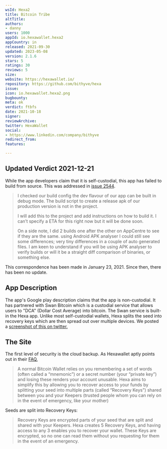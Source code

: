 ```yaml
---
wsId: Hexa2
title: Bitcoin Tribe
altTitle: 
authors:
- danny
users: 1000
appId: io.hexawallet.hexa2
appCountry: in
released: 2021-09-30
updated: 2023-05-08
version: 2.1.6
stars: 5
ratings: 30
reviews: 5
size: 
website: https://hexawallet.io/
repository: https://github.com/bithyve/hexa
issue: 
icon: io.hexawallet.hexa2.png
bugbounty: 
meta: ok
verdict: ftbfs
date: 2021-10-18
signer: 
reviewArchive: 
twitter: HexaWallet
social:
- https://www.linkedin.com/company/bithyve
redirect_from: 
features: 

---
```


## Updated Verdict 2021-12-21

While the app developers claim that it is self-custodial, this app has failed to build from source. This was addressed in [issue 2544](https://github.com/bithyve/hexa/issues/2544).

> I checked our build config the dev flavour of our app can be built in debug mode. The build script to create a release apk of our production version is not in the project.
>
> I will add this to the project and add instructions on how to build it. I can’t specify a ETA for this right now but it will be done soon.
>
> On a side note, I did 2 builds one after the other on AppCentre to see if they are the same. using Android APK analyser I could still see some differences; very tiny differences in a couple of auto generated files. I am keen to understand if you will be using APK analyser to verify builds or will it be a straight diff comparison of binaries, or something else.

This correspondence has been made in January 23, 2021. Since then, there has been no update.

## App Description

The app's Google play description claims that the app is non-custodial. It has partnered with Swan Bitcoin which is a custodial service that allows users to "DCA" (Dollar Cost Average) into bitcoin. The Swan service is built-in the Hexa app. Unlike most self-custodial wallets, Hexa splits the seed into recovery keys which are then spread out over multiple devices. We posted a [screenshot of this on twitter.](https://twitter.com/BitcoinWalletz/status/1472114001916010501)

## The Site
The first level of security is the cloud backup. As Hexawallet aptly points out in their [FAQ](https://hexawallet.io/faq/),

> A normal Bitcoin Wallet relies on you remembering a set of words (often called a “mnemonic”) or a secret number (your “private key”) and losing these renders your account unusable. Hexa aims to simplify this by allowing you to recover access to your funds by splitting your seed into multiple parts (called “Recovery Keys”) shared between you and your Keepers (trusted people whom you can rely on in the event of emergency, like your mother)

Seeds are split into Recovery Keys:

> Recovery Keys are encrypted parts of your seed that are split and shared with your Keepers. Hexa creates 5 Recovery Keys, and having access to any 3 enables you to recover your wallet. These Keys are encrypted, so no one can read them without you requesting for them in the event of an emergency.




